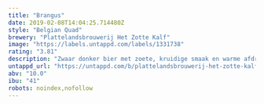 ```yaml
---
title: "Brangus"
date: 2019-02-08T14:04:25.714480Z
style: "Belgian Quad"
brewery: "Plattelandsbrouwerij Het Zotte Kalf"
image: "https://labels.untappd.com/labels/1331738"
rating: "3.81"
description: "Zwaar donker bier met zoete, kruidige smaak en warme afdronk."
untappd_url: "https://untappd.com/b/plattelandsbrouwerij-het-zotte-kalf-brangus/1331738"
abv: "10.0"
ibu: "41"
robots: noindex,nofollow
---
```


